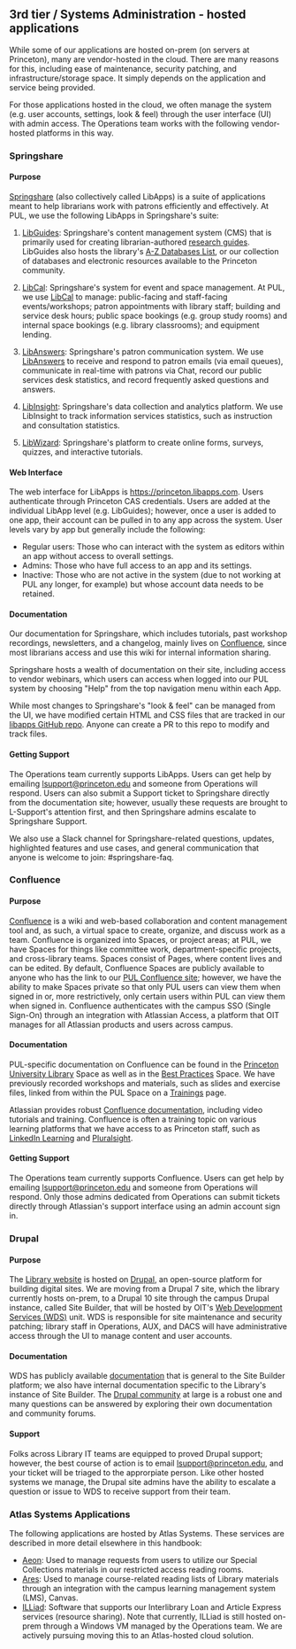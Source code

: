 ## 3rd tier / Systems Administration - hosted applications 

While some of our applications are hosted on-prem (on servers at Princeton), many are vendor-hosted in the cloud. There are many reasons for this, including ease of maintenance, security patching, and infrastructure/storage space. It simply depends on the application and service being provided. 

For those applications hosted in the cloud, we often manage the system (e.g. user accounts, settings, look & feel) through the user interface (UI) with admin access. The Operations team works with the following vendor-hosted platforms in this way. 

### Springshare

#### Purpose

[Springshare](https://springshare.com/index.html) (also collectively called LibApps) is a suite of applications meant to help librarians work with patrons efficiently and effectively. At PUL, we use the following LibApps in Springshare's suite: 

1. [LibGuides](https://springshare.com/libguides/): Springshare's content management system (CMS) that is primarily used for creating librarian-authored [research guides](https://libguides.princeton.edu/). LibGuides also hosts the library's [A-Z Databases List](https://libguides.princeton.edu/az.php), or our collection of databases and electronic resources available to the Princeton community. 

2. [LibCal](https://springshare.com/libcal/): Springshare's system for event and space management. At PUL, we use [LibCal](https://libcal.princeton.edu) to manage: public-facing and staff-facing events/workshops; patron appointments with library staff; building and service desk hours; public space bookings (e.g. group study rooms) and internal space bookings (e.g. library classrooms); and equipment lending. 

3. [LibAnswers](https://springshare.com/libanswers/): Springshare's patron communication system. We use [LibAnswers](https://faq.library.princeton.edu/) to receive and respond to patron emails (via email queues), communicate in real-time with patrons via Chat, record our public services desk statistics, and record frequently asked questions and answers. 

4. [LibInsight](https://springshare.com/libinsight/): Springshare's data collection and analytics platform. We use LibInsight to track information services statistics, such as instruction and consultation statistics. 

5. [LibWizard](https://springshare.com/libwizard/): Springshare's platform to create online forms, surveys, quizzes, and interactive tutorials. 

#### Web Interface

The web interface for LibApps is https://princeton.libapps.com. Users authenticate through Princeton CAS credentials. Users are added at the individual LibApp level (e.g. LibGuides); however, once a user is added to one app, their account can be pulled in to any app across the system. User levels vary by app but generally include the following: 

- Regular users: Those who can interact with the system as editors within an app without access to overall settings.
- Admins: Those who have full access to an app and its settings.
- Inactive: Those who are not active in the system (due to not working at PUL any longer, for example) but whose account data needs to be retained. 

#### Documentation 

Our documentation for Springshare, which includes tutorials, past workshop recordings, newsletters, and a changelog, mainly lives on [Confluence](https://pul-confluence.atlassian.net/wiki/), since most librarians access and use this wiki for internal information sharing.

Springshare hosts a wealth of documentation on their site, including access to vendor webinars, which users can access when logged into our PUL system by choosing "Help" from the top navigation menu within each App. 

While most changes to Springshare's "look & feel" can be managed from the UI, we have modified certain HTML and CSS files that are tracked in our [libapps GitHub repo](https://github.com/pulibrary/libapps). Anyone can create a PR to this repo to modify and track files. 

#### Getting Support

The Operations team currently supports LibApps. Users can get help by emailing lsupport@princeton.edu and someone from Operations will respond. Users can also submit a Support ticket to Springshare directly from the documentation site; however, usually these requests are brought to L-Support's attention first, and then Springshare admins escalate to Springshare Support. 

We also use a Slack channel for Springshare-related questions, updates, highlighted features and use cases, and general communication that anyone is welcome to join: #springshare-faq. 

### Confluence 

#### Purpose

[Confluence](https://www.atlassian.com/software/confluence) is a wiki and web-based collaboration and content management tool and, as such, a virtual space to create, organize, and discuss work as a team. Confluence is organized into Spaces, or project areas; at PUL, we have Spaces for things like committee work, department-specific projects, and cross-library teams. Spaces consist of Pages, where content lives and can be edited. By default, Confluence Spaces are publicly available to anyone who has the link to our [PUL Confluence site](https://pul-confluence.atlassian.net/wiki/); however, we have the ability to make Spaces private so that only PUL users can view them when signed in or, more restrictively, only certain users within PUL can view them when signed in. Confluence authenticates with the campus SSO (Single Sign-On) through an integration with Atlassian Access, a platform that OIT manages for all Atlassian products and users across campus. 

#### Documentation

PUL-specific documentation on Confluence can be found in the [Princeton University Library](https://pul-confluence.atlassian.net/wiki/spaces/PUL/overview) Space as well as in the [Best Practices](https://pul-confluence.atlassian.net/wiki/spaces/BP/overview) Space. We have previously recorded workshops and materials, such as slides and exercise files, linked from within the PUL Space on a [Trainings](https://pul-confluence.atlassian.net/wiki/spaces/PUL/pages/1769716/Training+Sessions) page.

Atlassian provides robust [Confluence documentation](https://support.atlassian.com/confluence-cloud/resources/), including video tutorials and training. Confluence is often a training topic on various learning platforms that we have access to as Princeton staff, such as [LinkedIn Learning](https://linkedinlearning.princeton.edu/) and [Pluralsight](https://www.pluralsight.com/). 

#### Getting Support

The Operations team currently supports Confluence. Users can get help by emailing lsupport@princeton.edu and someone from Operations will respond. Only those admins dedicated from Operations can submit tickets directly through Atlassian's support interface using an admin account sign in. 

### Drupal

#### Purpose

The [Library website](https://library.princeton.edu/) is hosted on [Drupal](https://www.drupal.org/), an open-source platform for building digital sites. We are moving from a Drupal 7 site, which the library currently hosts on-prem, to a Drupal 10 site through the campus Drupal instance, called Site Builder, that will be hosted by OIT's [Web Development Services (WDS)](https://wds.princeton.edu/) unit. WDS is responsible for site maintenance and security patching; library staff in Operations, AUX, and DACS will have administrative access through the UI to manage content and user accounts. 

#### Documentation

WDS has publicly available [documentation](https://sitebuilder.princeton.edu/) that is general to the Site Builder platform; we also have internal documentation specific to the Library's instance of Site Builder. The [Drupal community](https://www.drupal.org/support) at large is a robust one and many questions can be answered by exploring their own documentation and community forums. 

#### Support

Folks across Library IT teams are equipped to proved Drupal support; however, the best course of action is to email lsupport@princeton.edu, and your ticket will be triaged to the approrpiate person. Like other hosted systems we manage, the Drupal site admins have the ability to escalate a question or issue to WDS to receive support from their team. 

### Atlas Systems Applications

The following applications are hosted by Atlas Systems. These services are described in more detail elsewhere in this handbook: 

- [Aeon](https://github.com/pulibrary/pul-it-handbook/blob/main/services/atlas-apps/hosted_services.md#aeon): Used to manage requests from users to utilize our Special Collections materials in our restricted access reading rooms.
- [Ares](https://github.com/pulibrary/pul-it-handbook/blob/main/services/atlas-apps/hosted_services.md#ares): Used to manage course-related reading lists of Library materials through an integration with the campus learning management system (LMS), Canvas.
- [ILLiad](https://github.com/pulibrary/pul-it-handbook/blob/main/services/atlas-apps/illiad.md): Software that supports our Interlibrary Loan and Article Express services (resource sharing). Note that currently, ILLiad is still hosted on-prem through a Windows VM managed by the Operations team. We are actively pursuing moving this to an Atlas-hosted cloud solution.  
